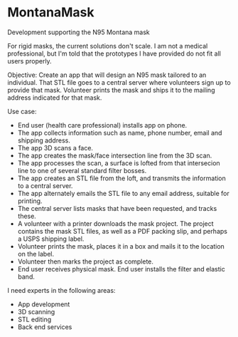 # MontanaMask
Development supporting the N95 Montana mask

For rigid masks, the current solutions don't scale.  I am not a medical professional, but I'm told that the prototypes I have provided do not fit all users properly.

Objective:
Create an app that will design an N95 mask tailored to an individual.  That STL file goes to a central server where volunteers sign up to provide that mask.  Volunteer prints the mask and ships it to the mailing address indicated for that mask.

Use case:
* End user (health care professional) installs app on phone.
* The app collects information such as name, phone number, email and shipping address.  
* The app 3D scans a face.
* The app creates the mask/face intersection line from the 3D scan.
* The app processes the scan, a surface is lofted from that intersecion line to one of several standard filter bosses.
* The app creates an STL file from the loft, and transmits the information to a central server.
* The app alternately emails the STL file to any email address, suitable for printing.
* The central server lists masks that have been requested, and tracks these.
* A volunteer with a printer downloads the mask project.  The project contains the mask STL files, as well as a PDF packing slip, and perhaps a USPS shipping label.
* Volunteer prints the mask, places it in a box and mails it to the location on the label.
* Volunteer then marks the project as complete.
* End user receives physical mask.  End user installs the filter and elastic band.

I need experts in the following areas:
* App development
* 3D scanning
* STL editing
* Back end services
